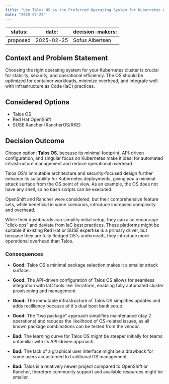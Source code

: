 ```yaml
---
title: "Use Talos OS as the Preferred Operating System for Kubernetes Operations"
date: "2025-02-25"
---
```



| status: | date: | decision-makers: |
| --- | --- | --- |
| proposed | 2025-02-25 | Sofus Albertsen |

## Context and Problem Statement

Choosing the right operating system for your Kubernetes cluster is crucial for stability, security, and operational efficiency.  The OS should be optimized for container workloads, minimize overhead, and integrate well with Infrastructure as Code (IaC) practices.

## Considered Options

* Talos OS
* Red Hat OpenShift
* SUSE Rancher (RancherOS/RKE)

## Decision Outcome

Chosen option: **Talos OS**, because its minimal footprint, API-driven configuration, and singular focus on Kubernetes make it ideal for automated infrastructure management and reduce operational overhead.

Talos OS's immutable architecture and security-focused design further enhance its suitability for Kubernetes deployments, giving you a minimal attack surface from the OS point of view. As an example, the OS does not have any shell, so no bash scripts can be executed.

OpenShift and Rancher were considered, but their comprehensive feature sets, while beneficial in some scenarios, introduce increased complexity and overhead.

While their dashboards can simplify initial setup, they can also encourage "click-ops" and deviate from IaC best practices.  These platforms might be suitable if existing Red Hat or SUSE expertise is a primary driver, but becuase they are fully fledged OS's underneath, they introduce more operational overhead than Talos.

### Consequences

* **Good:** Talos OS's minimal package selection makes it a smaller attack surface.
* **Good:** The API-driven configuration of Talos OS allows for seamless integration with IaC tools like Terraform, enabling fully automated cluster provisioning and management.
* **Good:** The immutable infrastructure of Talos OS simplifies updates and adds recilliency because of it's dual boot bank setup.
* **Good:** The "two package" approach simplifies maintenance (day 2 operations) and reduces the likelihood of OS-related issues, as all known package combinations can be tested from the vendor.

* **Bad:**  The learning curve for Talos OS might be steeper initially for teams unfamiliar with its API-driven approach.
* **Bad:**  The lack of a graphical user interface might be a drawback for some users accustomed to traditional OS management.
* **Bad:** Talos is a relatively newer project compared to OpenShift or Rancher, therefore community support and available resources might be smaller.
